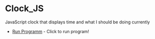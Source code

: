 # Clock_JS
JavaScript clock that displays time and what I should be doing currently


* [Run Programm](http://htmlpreview.github.io/https://github.com/ethantilley/The-Whats-Ethan-Up-To-Clock/blob/master/index.html) - Click to run program!
